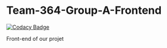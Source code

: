 # Team-364-Group-A-Frontend

[![Codacy Badge](https://api.codacy.com/project/badge/Grade/94e47c94a36045278dfdd53b02b8e95f)](https://app.codacy.com/gh/BuildForSDGCohort2/Team-364-Group-A-Frontend?utm_source=github.com&utm_medium=referral&utm_content=BuildForSDGCohort2/Team-364-Group-A-Frontend&utm_campaign=Badge_Grade_Settings)

Front-end of our projet
